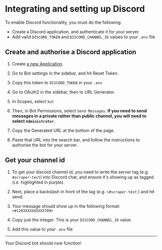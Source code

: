 # Integrating and setting up Discord

To enable Discord functionality, you must do the following:

- Create a Discord application, and authenticate it for your server.
- Add valid `DISCORD_TOKEN` and `DISCORD_CHANNEL_ID` values to your `.env` file

## Create and authorise a Discord application

1. Create [a new Application](https://discord.com/developers/applications).

2. Go to Bot settings in the sidebar, and hit Reset Token.

3. Copy this token to `DISCORD_TOKEN` in your `.env`

4. Go to OAuth2 in the sidebar, then to URL Generator.

5. In Scopes, select `bot`

6. Then, in Bot Permissions, select `Send Messages`. **If you need to send messages in a private rather than public channel, you will need to select `Administrator`.**

7. Copy the Generated URL at the bottom of the page.

8. Paste that URL into the search bar, and follow the instructions to authorise the bot for your server.

## Get your channel id

1. To get your discord channel id, you need to write the server tag (e.g. `#scraper-test`) into Discord chat, and ensure it's showing up as tagged (i.e. highlighted in purple).

2. Next, place a backslash in front of the tag (e.g. `\#scraper-test` ) and hit send.

3. Your message should show up in the following format: `<#1203XXXXXXXXX709>`

4. Copy just the integer. This is your `DISCORD_CHANNEL_ID` value.

5. Add this value to your `.env` file

---

Your Discord bot should now function!
